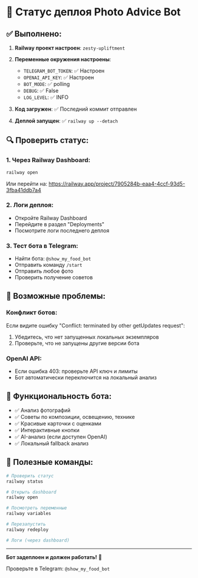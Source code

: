 # 🚀 Статус деплоя Photo Advice Bot

## ✅ Выполнено:

1. **Railway проект настроен**: `zesty-upliftment`
2. **Переменные окружения настроены**:
   - `TELEGRAM_BOT_TOKEN`: ✅ Настроен
   - `OPENAI_API_KEY`: ✅ Настроен  
   - `BOT_MODE`: ✅ polling
   - `DEBUG`: ✅ False
   - `LOG_LEVEL`: ✅ INFO

3. **Код загружен**: ✅ Последний коммит отправлен
4. **Деплой запущен**: ✅ `railway up --detach`

## 🔍 Проверить статус:

### 1. Через Railway Dashboard:
```bash
railway open
```
Или перейти на: https://railway.app/project/7905284b-eaa4-4ccf-93d5-3fba41ddb7a4

### 2. Логи деплоя:
- Откройте Railway Dashboard
- Перейдите в раздел "Deployments" 
- Посмотрите логи последнего деплоя

### 3. Тест бота в Telegram:
- Найти бота: `@show_my_food_bot`
- Отправить команду `/start`
- Отправить любое фото
- Проверить получение советов

## 🐛 Возможные проблемы:

### Конфликт ботов:
Если видите ошибку "Conflict: terminated by other getUpdates request":
1. Убедитесь, что нет запущенных локальных экземпляров
2. Проверьте, что не запущены другие версии бота

### OpenAI API:
- Если ошибка 403: проверьте API ключ и лимиты
- Бот автоматически переключится на локальный анализ

## 📱 Функциональность бота:

- ✅ Анализ фотографий
- ✅ Советы по композиции, освещению, технике
- ✅ Красивые карточки с оценками
- ✅ Интерактивные кнопки
- ✅ AI-анализ (если доступен OpenAI)
- ✅ Локальный fallback анализ

## 🔗 Полезные команды:

```bash
# Проверить статус
railway status

# Открыть dashboard
railway open

# Посмотреть переменные
railway variables

# Перезапустить
railway redeploy

# Логи (через dashboard)
```

---

**Бот задеплоен и должен работать!** 🎉

Проверьте в Telegram: `@show_my_food_bot`
